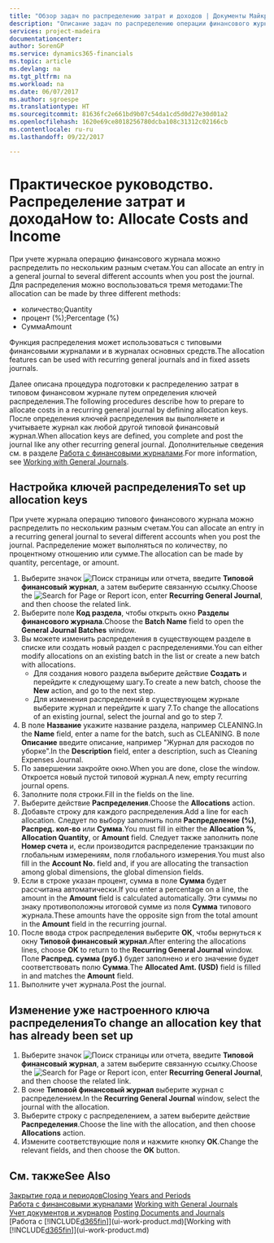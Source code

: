 ```yaml
---
title: "Обзор задач по распределению затрат и доходов | Документы Майкрософт"
description: "Описание задач по распределению операции финансового журнала по нескольким разным счетам при учете журнала."
services: project-madeira
documentationcenter: 
author: SorenGP
ms.service: dynamics365-financials
ms.topic: article
ms.devlang: na
ms.tgt_pltfrm: na
ms.workload: na
ms.date: 06/07/2017
ms.author: sgroespe
ms.translationtype: HT
ms.sourcegitcommit: 81636fc2e661bd9b07c54da1cd5d0d27e30d01a2
ms.openlocfilehash: 1620e69ce8018256780dcba108c31312c02166cb
ms.contentlocale: ru-ru
ms.lasthandoff: 09/22/2017

---
```

# <a name="how-to-allocate-costs-and-income"></a><span data-ttu-id="38c77-103">Практическое руководство. Распределение затрат и дохода</span><span class="sxs-lookup"><span data-stu-id="38c77-103">How to: Allocate Costs and Income</span></span>
<span data-ttu-id="38c77-104">При учете журнала операцию финансового журнала можно распределить по нескольким разным счетам.</span><span class="sxs-lookup"><span data-stu-id="38c77-104">You can allocate an entry in a general journal to several different accounts when you post the journal.</span></span> <span data-ttu-id="38c77-105">Для распределения можно воспользоваться тремя методами:</span><span class="sxs-lookup"><span data-stu-id="38c77-105">The allocation can be made by three different methods:</span></span>

* <span data-ttu-id="38c77-106">количество;</span><span class="sxs-lookup"><span data-stu-id="38c77-106">Quantity</span></span>
* <span data-ttu-id="38c77-107">процент (%);</span><span class="sxs-lookup"><span data-stu-id="38c77-107">Percentage (%)</span></span>
* <span data-ttu-id="38c77-108">Сумма</span><span class="sxs-lookup"><span data-stu-id="38c77-108">Amount</span></span>

<span data-ttu-id="38c77-109">Функция распределения может использоваться с типовыми финансовыми журналами и в журналах основных средств.</span><span class="sxs-lookup"><span data-stu-id="38c77-109">The allocation features can be used with recurring general journals and in fixed assets journals.</span></span>
<!--You can also distribute the cost or revenue of a line to an intercompany partner when you post a sales or purchase document. When you post the document, a line will be posted in your general journal, and a corresponding line will be created in the intercompany outbox.-->

<span data-ttu-id="38c77-110">Далее описана процедура подготовки к распределению затрат в типовом финансовом журнале путем определения ключей распределения.</span><span class="sxs-lookup"><span data-stu-id="38c77-110">The following procedures describe how to prepare to allocate costs in a recurring general journal by defining allocation keys.</span></span> <span data-ttu-id="38c77-111">После определения ключей распределения вы выполняете и учитываете журнал как любой другой типовой финансовый журнал.</span><span class="sxs-lookup"><span data-stu-id="38c77-111">When allocation keys are defined, you complete and post the journal like any other recurring general journal.</span></span> <span data-ttu-id="38c77-112">Дополнительные сведения см. в разделе [Работа с финансовыми журналами](ui-work-general-journals.md).</span><span class="sxs-lookup"><span data-stu-id="38c77-112">For more information, see [Working with General Journals](ui-work-general-journals.md).</span></span>

## <a name="to-set-up-allocation-keys"></a><span data-ttu-id="38c77-113">Настройка ключей распределения</span><span class="sxs-lookup"><span data-stu-id="38c77-113">To set up allocation keys</span></span>
<span data-ttu-id="38c77-114">При учете журнала операцию типового финансового журнала можно распределить по нескольким разным счетам.</span><span class="sxs-lookup"><span data-stu-id="38c77-114">You can allocate an entry in a recurring general journal to several different accounts when you post the journal.</span></span> <span data-ttu-id="38c77-115">Распределение может выполняться по количеству, по процентному отношению или сумме.</span><span class="sxs-lookup"><span data-stu-id="38c77-115">The allocation can be made by quantity, percentage, or amount.</span></span>
1. <span data-ttu-id="38c77-116">Выберите значок ![Поиск страницы или отчета](media/ui-search/search_small.png "Значок поиска страницы или отчета"), введите **Типовой финансовый журнал**, а затем выберите связанную ссылку.</span><span class="sxs-lookup"><span data-stu-id="38c77-116">Choose the ![Search for Page or Report](media/ui-search/search_small.png "Search for Page or Report icon") icon, enter **Recurring General Journal**, and then choose the related link.</span></span>
2. <span data-ttu-id="38c77-117">Выберите поле **Код раздела**, чтобы открыть окно **Разделы финансового журнала**.</span><span class="sxs-lookup"><span data-stu-id="38c77-117">Choose the **Batch Name** field to open the **General Journal Batches** window.</span></span>
3. <span data-ttu-id="38c77-118">Вы можете изменить распределения в существующем разделе в списке или создать новый раздел с распределениями.</span><span class="sxs-lookup"><span data-stu-id="38c77-118">You can either modify allocations on an existing batch in the list or create a new batch with allocations.</span></span>
   * <span data-ttu-id="38c77-119">Для создания нового раздела выберите действие **Создать** и перейдите к следующему шагу.</span><span class="sxs-lookup"><span data-stu-id="38c77-119">To create a new batch, choose the **New** action, and go to the next step.</span></span>
   * <span data-ttu-id="38c77-120">Для изменения распределений в существующем журнале выберите журнал и перейдите к шагу 7.</span><span class="sxs-lookup"><span data-stu-id="38c77-120">To change the allocations of an existing journal, select the journal and go to step 7.</span></span>    
4. <span data-ttu-id="38c77-121">В поле **Название** укажите название раздела, например CLEANING.</span><span class="sxs-lookup"><span data-stu-id="38c77-121">In the **Name** field, enter a name for the batch, such as CLEANING.</span></span> <span data-ttu-id="38c77-122">В поле **Описание** введите описание, например "Журнал для расходов по уборке".</span><span class="sxs-lookup"><span data-stu-id="38c77-122">In the **Description** field, enter a description, such as Cleaning Expenses Journal.</span></span>
5. <span data-ttu-id="38c77-123">По завершении закройте окно.</span><span class="sxs-lookup"><span data-stu-id="38c77-123">When you are done, close the window.</span></span> <span data-ttu-id="38c77-124">Откроется новый пустой типовой журнал.</span><span class="sxs-lookup"><span data-stu-id="38c77-124">A new, empty recurring journal opens.</span></span>
6. <span data-ttu-id="38c77-125">Заполните поля строки.</span><span class="sxs-lookup"><span data-stu-id="38c77-125">Fill in the fields on the line.</span></span>
7. <span data-ttu-id="38c77-126">Выберите действие **Распределения**.</span><span class="sxs-lookup"><span data-stu-id="38c77-126">Choose the **Allocations** action.</span></span>
8. <span data-ttu-id="38c77-127">Добавьте строку для каждого распределения.</span><span class="sxs-lookup"><span data-stu-id="38c77-127">Add a line for each allocation.</span></span> <span data-ttu-id="38c77-128">Следует по выбору заполнить поля **Распределение (%)**, **Распред. кол-во** или **Сумма**.</span><span class="sxs-lookup"><span data-stu-id="38c77-128">You must fill in either the **Allocation %**, **Allocation Quantity**, or **Amount** field.</span></span> <span data-ttu-id="38c77-129">Следует также заполнить поле **Номер счета** и, если производится распределение транзакции по глобальным измерениям, поля глобального измерения.</span><span class="sxs-lookup"><span data-stu-id="38c77-129">You must also fill in the **Account No.** field and, if you are allocating the transaction among global dimensions, the global dimension fields.</span></span>
9. <span data-ttu-id="38c77-130">Если в строке указан процент, сумма в поле **Сумма** будет рассчитана автоматически.</span><span class="sxs-lookup"><span data-stu-id="38c77-130">If you enter a percentage on a line, the amount in the **Amount** field is calculated automatically.</span></span> <span data-ttu-id="38c77-131">Эти суммы по знаку противоположны итоговой сумме из поля **Сумма** типового журнала.</span><span class="sxs-lookup"><span data-stu-id="38c77-131">These amounts have the opposite sign from the total amount in the **Amount** field in the recurring journal.</span></span>
10. <span data-ttu-id="38c77-132">После ввода строк распределения выберите **ОК**, чтобы вернуться к окну **Типовой финансовый журнал**.</span><span class="sxs-lookup"><span data-stu-id="38c77-132">After entering the allocations lines, choose **OK** to return to the **Recurring General Journal** window.</span></span> <span data-ttu-id="38c77-133">Поле **Распред. сумма (руб.)** будет заполнено и его значение будет соответствовать полю **Сумма**.</span><span class="sxs-lookup"><span data-stu-id="38c77-133">The **Allocated Amt. (USD)** field is filled in and matches the **Amount** field.</span></span>
11. <span data-ttu-id="38c77-134">Выполните учет журнала.</span><span class="sxs-lookup"><span data-stu-id="38c77-134">Post the journal.</span></span>

## <a name="to-change-an-allocation-key-that-has-already-been-set-up"></a><span data-ttu-id="38c77-135">Изменение уже настроенного ключа распределения</span><span class="sxs-lookup"><span data-stu-id="38c77-135">To change an allocation key that has already been set up</span></span>
1. <span data-ttu-id="38c77-136">Выберите значок ![Поиск страницы или отчета](media/ui-search/search_small.png "Значок поиска страницы или отчета"), введите **Типовой финансовый журнал**, а затем выберите связанную ссылку.</span><span class="sxs-lookup"><span data-stu-id="38c77-136">Choose the ![Search for Page or Report](media/ui-search/search_small.png "Search for Page or Report icon") icon, enter **Recurring General Journal**, and then choose the related link.</span></span>
2. <span data-ttu-id="38c77-137">В окне **Типовой финансовый журнал** выберите журнал с распределением.</span><span class="sxs-lookup"><span data-stu-id="38c77-137">In the **Recurring General Journal** window, select the journal with the allocation.</span></span>
3. <span data-ttu-id="38c77-138">Выберите строку с распределением, а затем выберите действие **Распределения**.</span><span class="sxs-lookup"><span data-stu-id="38c77-138">Choose the line with the allocation, and then choose **Allocations** action.</span></span>
4. <span data-ttu-id="38c77-139">Измените соответствующие поля и нажмите кнопку **ОК**.</span><span class="sxs-lookup"><span data-stu-id="38c77-139">Change the relevant fields, and then choose the **OK** button.</span></span>

## <a name="see-also"></a><span data-ttu-id="38c77-140">См. также</span><span class="sxs-lookup"><span data-stu-id="38c77-140">See Also</span></span>
[<span data-ttu-id="38c77-141">Закрытие года и периодов</span><span class="sxs-lookup"><span data-stu-id="38c77-141">Closing Years and Periods</span></span>](year-close-years-periods.md)  
<span data-ttu-id="38c77-142">[Работа с финансовыми журналами](ui-work-general-journals.md)  </span><span class="sxs-lookup"><span data-stu-id="38c77-142">[Working with General Journals](ui-work-general-journals.md)  </span></span>  
<span data-ttu-id="38c77-143">[Учет документов и журналов](ui-post-documents-journals.md)  </span><span class="sxs-lookup"><span data-stu-id="38c77-143">[Posting Documents and Journals](ui-post-documents-journals.md)  </span></span>  
<span data-ttu-id="38c77-144">[Работа с [!INCLUDE[d365fin](includes/d365fin_md.md)]](ui-work-product.md)</span><span class="sxs-lookup"><span data-stu-id="38c77-144">[Working with [!INCLUDE[d365fin](includes/d365fin_md.md)]](ui-work-product.md)</span></span>

